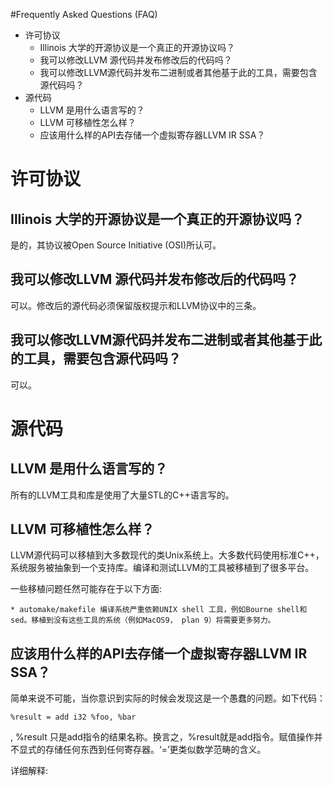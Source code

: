 #Frequently Asked Questions (FAQ)

* 许可协议
	* Illinois 大学的开源协议是一个真正的开源协议吗？
	* 我可以修改LLVM 源代码并发布修改后的代码吗？
	* 我可以修改LLVM源代码并发布二进制或者其他基于此的工具，需要包含源代码吗？
* 源代码
	* LLVM 是用什么语言写的？
	* LLVM 可移植性怎么样？
	* 应该用什么样的API去存储一个虚拟寄存器LLVM IR SSA？

# 许可协议
## Illinois 大学的开源协议是一个真正的开源协议吗？

是的，其协议被Open Source Initiative (OSI)所认可。

## 我可以修改LLVM 源代码并发布修改后的代码吗？

可以。修改后的源代码必须保留版权提示和LLVM协议中的三条。

## 我可以修改LLVM源代码并发布二进制或者其他基于此的工具，需要包含源代码吗？

可以。

# 源代码

## LLVM 是用什么语言写的？

所有的LLVM工具和库是使用了大量STL的C++语言写的。

## LLVM 可移植性怎么样？

LLVM源代码可以移植到大多数现代的类Unix系统上。大多数代码使用标准C++，系统服务被抽象到一个支持库。编译和测试LLVM的工具被移植到了很多平台。

一些移植问题任然可能存在于以下方面:

	* automake/makefile 编译系统严重依赖UNIX shell 工具，例如Bourne shell和sed。移植到没有这些工具的系统（例如MacOS9， plan 9）将需要更多努力。

## 应该用什么样的API去存储一个虚拟寄存器LLVM IR SSA？

简单来说不可能，当你意识到实际的时候会发现这是一个愚蠢的问题。如下代码：

	%result = add i32 %foo, %bar

, %result 只是add指令的结果名称。换言之，%result就是add指令。赋值操作并不显式的存储任何东西到任何寄存器。‘=’更类似数学范畴的含义。

详细解释:
